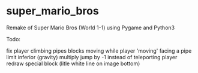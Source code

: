 # super_mario_bros
Remake of Super Mario Bros (World 1-1) using Pygame and Python3

Todo:

fix player climbing pipes
    blocks moving while player 'moving' facing a pipe
    limit inferior (gravity)
    multiply jump by -1 instead of teleporting player
    redraw special block (litle white line on image bottom)
    
